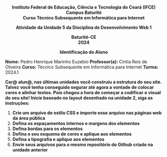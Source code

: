 <p align="center">
  <strong>
    Instituto Federal de Educação, Ciência e Tecnologia do Ceará (IFCE) <br>
    Campus Baturité <br>
    Curso Técnico Subsequente em Informática para Internet
  </strong>
</p>

<p align="center">
  <strong>
    Atividade da Unidade 5 da Disciplina de Desenvolvimento Web 1
  </strong>
</p>

<p align="center">
  <strong>
    Baturité-CE <br>
    2024
  </strong>
</p>

<p align="center">
  <strong>
    Identificação do Aluno
  </strong>
</p>

**Nome:** Pedro Henrique Marinho Euzebio
**Professor(a):** Cintia Reis de Oliveira
**Curso:** Técnico Subsequente em Informática para Internet
**Turma:** 2024.1

**Car@ alun@, nas últimas unidades você construiu a estrutura do seu site. Talvez você tenha conseguido segurar até agora a vontade de colocar cores e alinhar textos. Pois chegou a hora de começar a codificar o visual do seu site! Inicie baseado no layout desenhado na unidade 2, siga as instruções:**

1. **Crie um arquivo de estilo CSS e importe esse arquivo nas páginas web da área pública**
2. **Defina os espaçamentos internos e margens dos elementos**
3. **Defina bordas para os elementos**
4. **Defina o seu esquema de cores e aplique aos elementos**
5. **Defina a tipografia e aplique aos elementos**
6. **Envie seus arquivos para o mesmo repositório do Github criado na unidade anterior**
